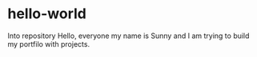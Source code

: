 # hello-world
Into repository
Hello, everyone my name is Sunny and I am trying to build my portfilo with projects. 
